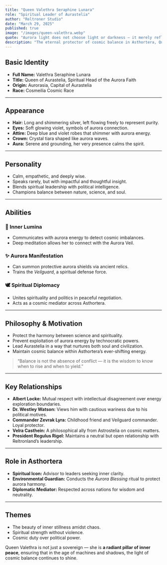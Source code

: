 ```yaml
---
title: "Queen Valethra Seraphine Lunara"
role: "Spiritual Leader of Aurastelia"
author: "Reltroner Studio"
date: "March 29, 2025"
published: true
image: "/images/queen-valethra.webp"
quote: "Aurora light does not choose light or darkness — it merely reflects the state of our hearts."
description: "The eternal protector of cosmic balance in Asthortera, Queen Valethra bridges science and spiritual harmony with empathy, grace, and commanding serenity."
---
```


## Basic Identity
- **Full Name:** Valethra Seraphine Lunara  
- **Title:** Queen of Aurastelia, Spiritual Head of the Aurora Faith  
- **Origin:** Aurorasia, Capital of Aurastelia  
- **Race:** Cosmeilia Cosmic Race

---

## Appearance
- **Hair:** Long and shimmering silver, left flowing freely to represent purity.  
- **Eyes:** Soft glowing violet, symbols of aurora connection.  
- **Attire:** Deep blue and violet robes that shimmer with aurora energy.  
- **Crown:** Crystal tiara shaped like aurora waves.  
- **Aura:** Serene and grounding, her very presence calms the spirit.

---

## Personality
- Calm, empathetic, and deeply wise.  
- Speaks rarely, but with impactful and thoughtful insight.  
- Blends spiritual leadership with political intelligence.  
- Champions balance between nature, science, and soul.

---

## Abilities
### 🌌 Inner Lumina
- Communicates with aurora energy to detect cosmic imbalances.  
- Deep meditation allows her to connect with the Aurora Veil.

### ✨ Aurora Manifestation
- Can summon protective aurora shields via ancient relics.  
- Trains the *Veilguard*, a spiritual defense force.

### 🕊️ Spiritual Diplomacy
- Unites spirituality and politics in peaceful negotiation.  
- Acts as a cosmic mediator across Asthortera.

---

## Philosophy & Motivation
- Protect the harmony between science and spirituality.  
- Prevent exploitation of aurora energy by technocratic powers.  
- Lead Aurastelia in a way that nurtures both soul and civilization.  
- Maintain cosmic balance within Asthortera’s ever-shifting energy.

> “Balance is not the absence of conflict — it is the wisdom to know when to rise and when to yield.”

---

## Key Relationships
- **Albert Locke:** Mutual respect with intellectual disagreement over energy exploration boundaries.  
- **Dr. Westley Watson:** Views him with cautious wariness due to his political motives.  
- **Commander Zevrak Lyra:** Childhood friend and Veilguard commander. Loyal protector.  
- **Velra Casthein:** A philosophical ally from Astrostelia on cosmic matters.  
- **President Regulus Rigel:** Maintains a neutral but open relationship with Reltronland’s leadership.

---

## Role in Asthortera
- **Spiritual Icon:** Advisor to leaders seeking inner clarity.  
- **Environmental Guardian:** Conducts the *Aurora Blessing* ritual to protect aurora harmony.  
- **Diplomatic Mediator:** Respected across nations for wisdom and neutrality.

---

## Themes
- The beauty of inner stillness amidst chaos.  
- Spiritual strength without violence.  
- Cosmic duty over political power.

Queen Valethra is not just a sovereign — she is **a radiant pillar of inner peace**, ensuring that in the age of machines and shadows, the light of cosmic balance continues to shine.
